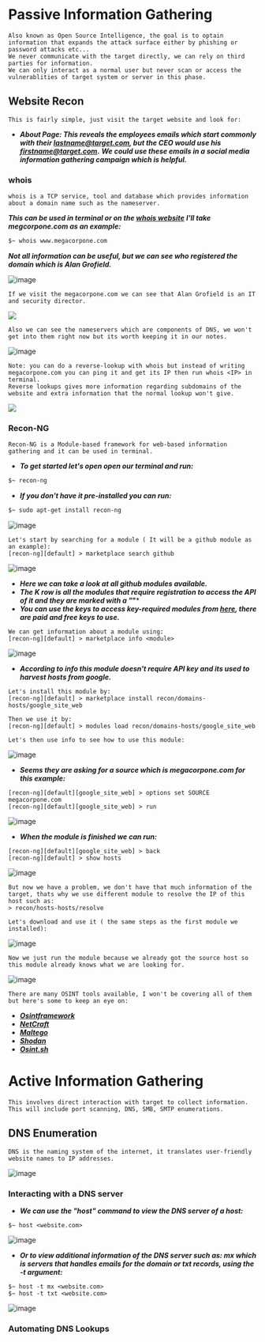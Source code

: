 # Passive Information Gathering
```
Also known as Open Source Intelligence, the goal is to optain information that expands the attack surface either by phishing or password attacks etc...
We never communicate with the target directly, we can rely on third parties for information.
We can only interact as a normal user but never scan or access the vulnerablities of target system or server in this phase.
```

## Website Recon
```
This is fairly simple, just visit the target website and look for:
```
- ***About Page: This reveals the employees emails which start commonly with their lastname@target.com, but the CEO would use his firstname@target.com.***
***We could use these emails in a social media information gathering campaign which is helpful.***

### whois
```
whois is a TCP service, tool and database which provides information about a domain name such as the nameserver.
```

***This can be used in terminal or on the [whois website](https://www.whois.com/)***
***I'll take megcorpone.com as an example:***

```bash
$~ whois www.megacorpone.com
```

***Not all information can be useful, but we can see who registered the domain which is Alan Grofield.***

![image](https://user-images.githubusercontent.com/75253629/227772437-852a38d0-8101-4efa-814b-69f83d576065.png)

```
If we visit the megacorpone.com we can see that Alan Grofield is an IT and security director.
```

<img src=https://user-images.githubusercontent.com/75253629/227772554-d4e2bdab-17ad-4503-8b5e-c81d8d25352d.png>

```
Also we can see the nameservers which are components of DNS, we won't get into them right now but its worth keeping it in our notes.
```

![image](https://user-images.githubusercontent.com/75253629/227772792-fd7b91e1-e904-4492-ad30-2fdf2c140e36.png)

```
Note: you can do a reverse-lookup with whois but instead of writing megacorpone.com you can ping it and get its IP then run whois <IP> in terminal.
Reverse lookups gives more information regarding subdomains of the website and extra information that the normal lookup won't give.
```

<img src=https://user-images.githubusercontent.com/75253629/227772978-fc52de6e-6551-4d3d-ac36-5f8b54e38ab5.png>

### Recon-NG
```
Recon-NG is a Module-based framework for web-based information gathering and it can be used in terminal.
```
- ***To get started let's open open our terminal and run:***
```bash
$~ recon-ng
```
- ***If you don't have it pre-installed you can run:***
```bash
$~ sudo apt-get install recon-ng
```
![image](https://user-images.githubusercontent.com/75253629/229310421-83e4cd59-b6e3-4d77-9621-eea93511ff40.png)

```
Let's start by searching for a module ( It will be a github module as an example):
[recon-ng][default] > marketplace search github
```
![image](https://user-images.githubusercontent.com/75253629/229310486-488e0dfa-713f-44cc-823c-e4b0eb4de816.png)

- ***Here we can take a look at all github modules available.***
- ***The K row is all the modules that require registration to access the API of it and they are marked with a "*"***
- ***You can use the keys to access key-required modules from [here](https://github.com/lanmaster53/recon-ng-marketplace/wiki/API-keys), there are paid and free keys to use.***
```
We can get information about a module using:
[recon-ng][default] > marketplace info <module>
```
![image](https://user-images.githubusercontent.com/75253629/229310793-49d0c9de-e13e-45c0-8c13-3a9e203599be.png)

- ***According to info this module doesn't require API key and its used to harvest hosts from google.***

```
Let's install this module by:
[recon-ng][default] > marketplace install recon/domains-hosts/google_site_web

Then we use it by:
[recon-ng][default] > modules load recon/domains-hosts/google_site_web

Let's then use info to see how to use this module:
```
![image](https://user-images.githubusercontent.com/75253629/229311062-0014fd49-d97f-4617-aa1c-14f48638fb0a.png)

- ***Seems they are asking for a source which is megacorpone.com for this example:***
```
[recon-ng][default][google_site_web] > options set SOURCE megacorpone.com
[recon-ng][default][google_site_web] > run
```
![image](https://user-images.githubusercontent.com/75253629/229311252-b3cfbc67-4f6b-47b7-a7be-8ee2259fe391.png)

- ***When the module is finished we can run:***
```
[recon-ng][default][google_site_web] > back
[recon-ng][default] > show hosts
```
![image](https://user-images.githubusercontent.com/75253629/229311356-d5101785-1bc0-4091-a120-6ca1bacaf291.png)

```
But now we have a problem, we don't have that much information of the target, thats why we use different module to resolve the IP of this host such as:
> recon/hosts-hosts/resolve

Let's download and use it ( the same steps as the first module we installed):
```
![image](https://user-images.githubusercontent.com/75253629/229311552-af52fb0a-05de-4d95-ad66-60d13f7d07aa.png)

```
Now we just run the module because we already got the source host so this module already knows what we are looking for.
```
![image](https://user-images.githubusercontent.com/75253629/229311660-0c88dd64-b966-4aa3-8292-e6fdd3d902ef.png)


```
There are many OSINT tools available, I won't be covering all of them but here's some to keep an eye on:
```
- ***[Osintframework](https://osintframework.com/)***
- ***[NetCraft](https://www.netcraft.com/)***
- ***[Maltego](https://www.maltego.com/)***
- ***[Shodan](https://www.shodan.io/)***
- ***[Osint.sh](https://osint.sh/)***

# Active Information Gathering

```
This involves direct interaction with target to collect information.
This will include port scanning, DNS, SMB, SMTP enumerations.
```
## DNS Enumeration
```
DNS is the naming system of the internet, it translates user-friendly website names to IP addresses.
```
![image](https://user-images.githubusercontent.com/75253629/229312038-ac65789c-f643-455a-86f6-d370028c89ed.png)

### Interacting with a DNS server

- ***We can use the "host" command to view the DNS server of a host:***

```
$~ host <website.com>
```
![image](https://user-images.githubusercontent.com/75253629/229312456-74f02f7d-5e25-4a46-8b2f-ee80adb0361c.png)

- ***Or to view additional information of the DNS server such as: mx which is servers that handles emails for the domain or txt records, using the -t argument:***
```
$~ host -t mx <website.com>
$~ host -t txt <website.com>
```
![image](https://user-images.githubusercontent.com/75253629/229312541-d8ca531f-c7e2-4dc4-9923-f00a2c7267a3.png)

### Automating DNS Lookups


